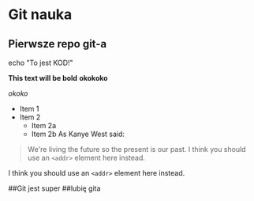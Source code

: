 # Git nauka

## Pierwsze repo git-a

echo "To jest KOD!"

**This text will be bold**
**okokoko**

*okoko*
* Item 1
* Item 2
  * Item 2a
  * Item 2b
  As Kanye West said:

> We're living the future so
> the present is our past.
I think you should use an
`<addr>` element here instead.

I think you should use an
`<addr>` element here instead.

##Git jest super
##lubię gita
